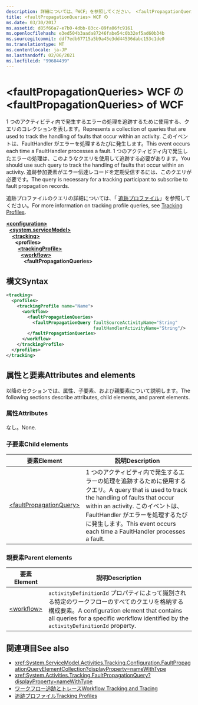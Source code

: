 ```yaml
---
description: 詳細については、「WCF」を参照してください。 <faultPropagationQueries>
title: <faultPropagationQueries> WCF の
ms.date: 03/30/2017
ms.assetid: d85f66a7-e7b0-4dbb-83cc-89fa06fc9161
ms.openlocfilehash: e3ed504b3aada87246fabe54c0b32ef5ad60b34b
ms.sourcegitcommit: ddf7edb67715a5b9a45e3dd44536dabc153c1de0
ms.translationtype: MT
ms.contentlocale: ja-JP
ms.lasthandoff: 02/06/2021
ms.locfileid: "99684439"
---
```

# <a name="faultpropagationqueries-of-wcf"></a><span data-ttu-id="00eef-103">\<faultPropagationQueries> WCF の</span><span class="sxs-lookup"><span data-stu-id="00eef-103">\<faultPropagationQueries> of WCF</span></span>

<span data-ttu-id="00eef-104">1 つのアクティビティ内で発生するエラーの処理を追跡するために使用する、クエリのコレクションを表します。</span><span class="sxs-lookup"><span data-stu-id="00eef-104">Represents a collection of queries that are used to track the handling of faults that occur within an activity.</span></span>  <span data-ttu-id="00eef-105">このイベントは、FaultHandler がエラーを処理するたびに発生します。</span><span class="sxs-lookup"><span data-stu-id="00eef-105">This event occurs each time a FaultHandler processes a fault.</span></span> <span data-ttu-id="00eef-106">1 つのアクティビティ内で発生したエラーの処理は、このようなクエリを使用して追跡する必要があります。</span><span class="sxs-lookup"><span data-stu-id="00eef-106">You should use such query to track the handling of faults that occur within an activity.</span></span> <span data-ttu-id="00eef-107">追跡参加要素がエラー伝達レコードを定期受信するには、このクエリが必要です。</span><span class="sxs-lookup"><span data-stu-id="00eef-107">The query is necessary for a  tracking participant to subscribe to fault propagation records.</span></span>  
  
<span data-ttu-id="00eef-108">追跡プロファイルのクエリの詳細については、「 [追跡プロファイル](../../../windows-workflow-foundation/tracking-profiles.md)」を参照してください。</span><span class="sxs-lookup"><span data-stu-id="00eef-108">For more information on tracking profile queries, see [Tracking Profiles](../../../windows-workflow-foundation/tracking-profiles.md).</span></span>  
  
[**\<configuration>**](../configuration-element.md)\
&nbsp;&nbsp;[**\<system.serviceModel>**](system-servicemodel.md)\
&nbsp;&nbsp;&nbsp;&nbsp;[**\<tracking>**](tracking-of-wcf.md)\
&nbsp;&nbsp;&nbsp;&nbsp;&nbsp;&nbsp;**\<profiles>**\
&nbsp;&nbsp;&nbsp;&nbsp;&nbsp;&nbsp;&nbsp;&nbsp;[**\<trackingProfile>**](trackingprofile-of-wcf.md)\
&nbsp;&nbsp;&nbsp;&nbsp;&nbsp;&nbsp;&nbsp;&nbsp;&nbsp;&nbsp;[**\<workflow>**](workflow-of-wcf.md)\
&nbsp;&nbsp;&nbsp;&nbsp;&nbsp;&nbsp;&nbsp;&nbsp;&nbsp;&nbsp;&nbsp;&nbsp;**\<faultPropagationQueries>**  
  
## <a name="syntax"></a><span data-ttu-id="00eef-109">構文</span><span class="sxs-lookup"><span data-stu-id="00eef-109">Syntax</span></span>  
  
```xml  
<tracking>
  <profiles>
    <trackingProfile name="Name">
      <workflow>
        <faultPropagationQueries>
          <faultPropagationQuery faultSourceActivityName="String"
                                 faultHandlerActivityName="String"/>
        </faultPropagationQueries>
      </workflow>
    </trackingProfile>
  </profiles>
</tracking>
```  
  
## <a name="attributes-and-elements"></a><span data-ttu-id="00eef-110">属性と要素</span><span class="sxs-lookup"><span data-stu-id="00eef-110">Attributes and elements</span></span>

<span data-ttu-id="00eef-111">以降のセクションでは、属性、子要素、および親要素について説明します。</span><span class="sxs-lookup"><span data-stu-id="00eef-111">The following sections describe attributes, child elements, and parent elements.</span></span>
  
### <a name="attributes"></a><span data-ttu-id="00eef-112">属性</span><span class="sxs-lookup"><span data-stu-id="00eef-112">Attributes</span></span>

<span data-ttu-id="00eef-113">なし。</span><span class="sxs-lookup"><span data-stu-id="00eef-113">None.</span></span>
  
### <a name="child-elements"></a><span data-ttu-id="00eef-114">子要素</span><span class="sxs-lookup"><span data-stu-id="00eef-114">Child elements</span></span>

|<span data-ttu-id="00eef-115">要素</span><span class="sxs-lookup"><span data-stu-id="00eef-115">Element</span></span>|<span data-ttu-id="00eef-116">説明</span><span class="sxs-lookup"><span data-stu-id="00eef-116">Description</span></span>|  
|-------------|-----------------|  
|[\<faultPropagationQuery>](faultpropagationquery-of-wcf.md)|<span data-ttu-id="00eef-117">1 つのアクティビティ内で発生するエラーの処理を追跡するために使用するクエリ。</span><span class="sxs-lookup"><span data-stu-id="00eef-117">A query that is used to track the handling of faults that occur within an activity.</span></span>  <span data-ttu-id="00eef-118">このイベントは、FaultHandler がエラーを処理するたびに発生します。</span><span class="sxs-lookup"><span data-stu-id="00eef-118">This event occurs each time a FaultHandler processes a fault.</span></span>|  
  
### <a name="parent-elements"></a><span data-ttu-id="00eef-119">親要素</span><span class="sxs-lookup"><span data-stu-id="00eef-119">Parent elements</span></span>  
  
|<span data-ttu-id="00eef-120">要素</span><span class="sxs-lookup"><span data-stu-id="00eef-120">Element</span></span>|<span data-ttu-id="00eef-121">説明</span><span class="sxs-lookup"><span data-stu-id="00eef-121">Description</span></span>|  
|-------------|-----------------|  
|[\<workflow>](../windows-workflow-foundation/workflow.md)|<span data-ttu-id="00eef-122">`activityDefinitionId` プロパティによって識別される特定のワークフローのすべてのクエリを格納する構成要素。</span><span class="sxs-lookup"><span data-stu-id="00eef-122">A configuration element that contains all queries for a specific workflow identified by the `activityDefinitionId` property.</span></span>|  
  
## <a name="see-also"></a><span data-ttu-id="00eef-123">関連項目</span><span class="sxs-lookup"><span data-stu-id="00eef-123">See also</span></span>

- <xref:System.ServiceModel.Activities.Tracking.Configuration.FaultPropagationQueryElementCollection?displayProperty=nameWithType>
- <xref:System.Activities.Tracking.FaultPropagationQuery?displayProperty=nameWithType>
- [<span data-ttu-id="00eef-124">ワークフロー追跡とトレース</span><span class="sxs-lookup"><span data-stu-id="00eef-124">Workflow Tracking and Tracing</span></span>](../../../windows-workflow-foundation/workflow-tracking-and-tracing.md)
- [<span data-ttu-id="00eef-125">追跡プロファイル</span><span class="sxs-lookup"><span data-stu-id="00eef-125">Tracking Profiles</span></span>](../../../windows-workflow-foundation/tracking-profiles.md)
